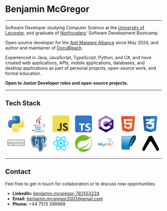 # Benjamin McGregor

---

Software Developer studying Computer Science at the [University of Leicester](https://le.ac.uk), and graduate of [Northcoders](https://northcoders.com)' Software Development Bootcamp. 

Open-source developer for the [Anti Malware Alliance](https://anti-malware-alliance.org/) since May 2024, and author and maintainer of [DocuBleach](https://pypi.org/project/docubleach/).

Experienced in Java, JavaScript, TypeScript, Python, and C#, and have created web applications, APIs, mobile applications, databases, and desktop applications as part of personal projects, open-source work, and formal education.

**Open to Junior Developer roles and open-source projects.**

---

## Tech Stack
![My Tech Stack](./assets/my-stack.png)

---

## Contact
Feel free to get in touch for collaboration or to discuss new opportunities:
- **LinkedIn:** [benjamin-mcgregor-782553224](https://linkedin.com/in/benjamin-mcgregor-782553224/)
- **Email:** [benjamin.mcgregor2002@gmail.com](mailto:benjamin.mcgregor2002@gmail.com)
- **Phone:** +44 7513 399969
